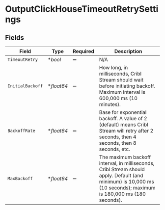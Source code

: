 # OutputClickHouseTimeoutRetrySettings


## Fields

| Field                                                                                                                                                           | Type                                                                                                                                                            | Required                                                                                                                                                        | Description                                                                                                                                                     |
| --------------------------------------------------------------------------------------------------------------------------------------------------------------- | --------------------------------------------------------------------------------------------------------------------------------------------------------------- | --------------------------------------------------------------------------------------------------------------------------------------------------------------- | --------------------------------------------------------------------------------------------------------------------------------------------------------------- |
| `TimeoutRetry`                                                                                                                                                  | **bool*                                                                                                                                                         | :heavy_minus_sign:                                                                                                                                              | N/A                                                                                                                                                             |
| `InitialBackoff`                                                                                                                                                | **float64*                                                                                                                                                      | :heavy_minus_sign:                                                                                                                                              | How long, in milliseconds, Cribl Stream should wait before initiating backoff. Maximum interval is 600,000 ms (10 minutes).                                     |
| `BackoffRate`                                                                                                                                                   | **float64*                                                                                                                                                      | :heavy_minus_sign:                                                                                                                                              | Base for exponential backoff. A value of 2 (default) means Cribl Stream will retry after 2 seconds, then 4 seconds, then 8 seconds, etc.                        |
| `MaxBackoff`                                                                                                                                                    | **float64*                                                                                                                                                      | :heavy_minus_sign:                                                                                                                                              | The maximum backoff interval, in milliseconds, Cribl Stream should apply. Default (and minimum) is 10,000 ms (10 seconds); maximum is 180,000 ms (180 seconds). |